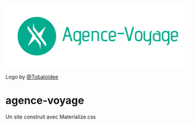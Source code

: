 <p align="center"><img src="/logo/logotype-horizontal.png"></p>

Logo by [@Tobaloidee](https://github.com/Tobaloidee)
# agence-voyage
Un site construit avec Materialize.css 
